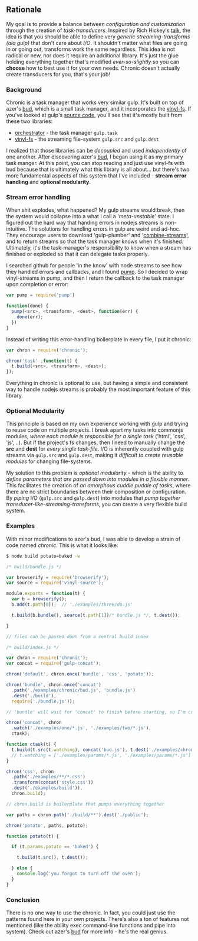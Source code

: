 ## Rationale

My goal is to provide a balance between *configuration and customization* through the creation of *task-transducers*. Inspired by Rich Hickey's [talk](https://www.youtube.com/watch?v=6mTbuzafcII), the idea is that you should be able to define very *generic streaming-transforms (ala gulp)* that don't care about *I/O*. It shouldn't matter what files are going in or going out, transforms work the same regardless. This idea is not radical or new, nor does it require an additional library. It's just the glue holding everything together that's modified *ever-so-slightly* so you can **choose** how to best use it for your own needs. Chronic doesn't actually create transducers for you, that's your job!

### Background

Chronic is a task manager that works very similar gulp. It's built on top of azer's [bud](https://github.com/azer/bud), which is a small task manager, and it incorporates the [vinyl-fs](https://github.com/wearefractal/vinyl-fs). If you've looked at gulp's [source code](https://github.com/gulpjs/gulp/blob/master/index.js), you'll see that it's mostly built from these two libraries: 

* [orchestrator](https://github.com/orchestrator/orchestrator) - the task manager `gulp.task`
* [vinyl-fs](https://github.com/wearefractal/vinyl-fs) - the streaming file-system `gulp.src` and `gulp.dest`

I realized that those libraries can be *decoupled* and used *independently* of one another. After discovering azer's [bud](https://github.com/azer/bud), I began using it as my primary task manger. At this point, you can stop reading and just use vinyl-fs with bud because that is ultimately what this library is all about... but there's two more fundamental aspects of this system that I've included - **stream error handling** and **optional modularity**.

### Stream error handling

When shit explodes, what happened? My gulp streams would break, then the system would collapse into a what I call a '*meta-unstable*' state. I figured out the hard way that handing errors in nodejs streams is non-intuitive. The solutions for handling errors in gulp are weird and ad-hoc. They encourage users to download 'gulp-plumber' and '[combine-streams](https://github.com/gulpjs/gulp/blob/master/docs/recipes/combining-streams-to-handle-errors.md)', and to return streams so that the task manager knows when it's finished. Ultimately, it's the task-manager's responsibility to know when a stream has finished or exploded so that it can delegate tasks properly. 

I searched github for people 'in the know' with node streams to see how they handled errors and callbacks, and I found [pump](https://github.com/mafintosh/pump). So I decided to wrap vinyl-streams in pump, and then I return the callback to the task manager upon completion or error:

```js
var pump = require('pump')

function(done) {
  pump(<src>, <transform>, <dest>, function(err) {
    done(err);
  })
}
```

Instead of writing this error-handling boilerplate in every file, I put it chronic:

```js
var chron = require('chronic');

chron('task' ,function(t) {
  t.build(<src>, <transform>, <dest>);
});
```

 Everything in chronic is optional to use, but having a simple and consistent way to handle nodejs streams is probably the most important feature of this library. 

### Optional Modularity

This principle is based on my own experience working with gulp and trying to reuse code on multiple projects. I break apart my tasks into commonjs modules, *where each module is responsible for a single task* ('html', 'css', 'js', ..). But if the project's fs changes, then I need to manually change the **src** and **dest** for *every single task-file*. I/O is inherently coupled with gulp streams via `gulp.src` and `gulp.dest`, making it *difficult to create reusable modules* for changing file-systems.  

My solution to this problem is *optional modularity* - which is the ability to *define parameters that are passed down into modules in a flexible manner*. This facilitates the creation of *an amorphous cuddle puddle of tasks*, where there are no strict boundaries between their composition or configuration. By *piping* I/O (`gulp.src` and `gulp.dest`) into modules that *pump together transducer-like-streaming-transforms*, you can create a very flexible build system.

### Examples

With minor modifications to azer's bud, I was able to develop a strain of code named *chronic*. This is what it looks like:

```bash
$ node build potato=baked -w
```

```js
/* build/bundle.js */

var browserify = require('browserify');
var source = require('vinyl-source');

module.exports = function(t) {
  var b = browserify();
  b.add(t.path[0]);  // './examples/three/do.js' 

  t.build(b.bundle(), source(t.path[1])/* bundle.js */, t.dest());

}

// files can be passed down from a central build index

```


```js
/* build/index.js */ 

var chron = require('chronic');
var concat = require('gulp-concat');

chron('default', chron.once('bundle', 'css', 'potato'));

chron('bundle', chron.once('concat')
  .path('./examples/chronic/bud.js', 'bundle.js')
  .dest('./build'),
  require('./bundle.js'));

// 'bundle' will wait for 'concat' to finish before starting, so I'm confident "chronic/bud.js" exists.

chron('concat', chron
  .watch('./examples/one/*.js', './examples/two/*.js'), 
  ctask);

function ctask(t) {
  t.build(t.src(t.watching), concat('bud.js'), t.dest('./examples/chronic'));
  // t.watching = ['./examples/params/*.js', './examples/params/*.js'] 
}

chron('css', chron
  .path('./examples/**/*.css')
  .transform(concat('style.css'))
  .dest('./examples/build')),
  chron.build);

// chron.build is boilerplate that pumps everything together

var paths = chron.path('./build/**').dest('./public');

chron('potato', paths, potato);

function potato(t) {

  if (t.params.potato == 'baked') {

    t.build(t.src(), t.dest());

  } else {
    console.log('you forgot to turn off the oven');
  }
}

```


### Conclusion

There is no one way to use the chronic. In fact, you could just use the patterns found here in your own projects. There's also a ton of features not mentioned (like the ability exec command-line functions and pipe into system). Check out azer's [bud](https://github.com/azer/bud) for more info - he's the real genius. 

